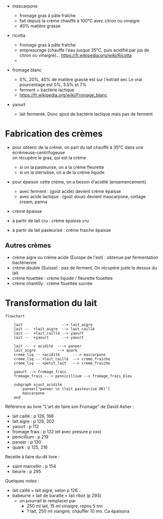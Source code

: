 - mascarpone
    - fromage gras à pâte fraîche
    - fait depuis la crème chauffé à 100°C avec citron ou vinaigre
    - 40% matière grasse
- ricotta
    - fromage gras à pâte fraîche
    - empresurage (chauffe l'eau jusque 35°C, puis acidifié par jus de citron ou vinaigre)... https://fr.wikipedia.org/wiki/Ricotta
    - 
- fromage blanc
    - 0%, 20%, 40% de matière grasse est sur l'extrait sec
    Le vrai pourcentage est 0%, 3.5% et 7%
    - ferment + bactérie lactique
    - https://fr.wikipedia.org/wiki/Fromage_blanc

- yaourt 
    - lait fermenté. Donc ajout de bactérie lactique mais pas de ferment

# Fabrication des crèmes

- pour obtenir de la crème, on part du lait chauffé à 35°C dans une écrémeuse-centrifugeuse  
on récupère le gras, qui est la crème
    - si on la pasteurise, on a la crème fleurette
    - si on la stérisilise, on a de la crème liquide

- pour épaissir cette crème, on a besoin d'acidité (ensemencement)
    - avec ferment : (goût acide) devient crème épaisse
    - avec acide lactique : (goût doux) devient mascarpone, cottage cream, panna

- crème épaisse  
- à partir de lait cru : crème épaisse cru
- à partir de lait pasteurisé : crème fraiche épaisse

## Autres crèmes

- crème aigre ou crème acide (Europe de l'est) : obtenue par fermentation bactérienne
- crème double (Suisse) : pas de ferment. On récupère juste le dessus du lait
- crème fouettée : crème liquide / fleurette fouettée
- crème chantilly : crème fouettée sucrée

# Transformation du lait

```mermaid
flowchart 
    
    lait                  --> lait_aigre
    lait --  +lait_aigre  --> lait_caillé
    lait --  +lait_caillé --> yaourt
    lait --  +yaourt      --> yaourt
    
    lait --  + acidité  ---> paneer
    lait_aigre          --> quark
    creme_liq -- +acidité      ---> mascarpone
    creme_liq -- +lait_caillé  --> creme_fraiche
    creme_liq -- +petit_lait   --> creme_fraiche

    yaourt --> fromage_frais
    fromage_frais -- + pennicillium --> fromage_frais_bleu

    subgraph ajout_acidité
        paneer["paneer \n (lait pasteurisé OK)"]
        mascarpone
    end

```

Référence au livre "L'art de faire son Fromage" de David Asher :
- lait caillé   : p 126, 166
- lait aigre    : p 126, 302
- yaourt        : p 112
- fromage frais : p 122 (et avec presure p xxx)
- penicillium   : p 219
- paneer        : p 130
- quark         : p 125, 216

Recette à faire du-dit livre :
- saint marcellin : p 154
- beurre          : p 295


Quelques notes :
- lait caillé = lait aigre, selon p 126...
- babeurre = lait de baratte = lait ribot (p 293)
    - on pourrait le remplacer par
        -  250 ml lait, 15 ml vinaigre, repos 5 mn
        -  ? lait, 250 ml viangire, chauffer 10 mn. Ca épaissira